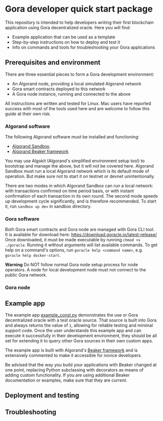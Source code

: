 # Gora developer quick start package

This repository is intended to help developers writing their first blockchain
application using Gora decentralized oracle. Here you will find:

 * Example application that can be used as a template
 * Step-by-step instructions on how to deploy and test it
 * Info on commands and tools for troubleshooting your Gora applications

## Prerequisites and environment

There are three essential pieces to form a Gora development environment:

 * An Algorand node, providing a local simulated Algorand network
 * Gora smart contracts deployed to this network
 * A Gora node instance, running and connected to the above

All instructions are written and tested for Linux. Mac users have reported
success with most of the tools used here and are welcome to follow this guide
at their own risk.

### Algorand software

The following Algorand software must be installed and functioning:

 * [Algorand Sandbox](https://github.com/algorand/sandbox "Algorand Sandbox GitHub page").
 * [Algorand Beaker framework](https://github.com/algorand-devrel/beaker "Algorand Beaker GitHub page")

You may use Algokit (Algorand's simplified environment setup tool) to bootstrap
and manage the above, but it will not be covered here. Algorand Sandbox must run
a local Algorand network which is its default mode of operation. But make sure
not to start it on testnet or devnet unintentionally.

There are two modes in which Algorand Sandbox can run a local network: with
transactions confirmed on time period basis, or with instant confirmation of
each transaction in its own round. The second mode speeds up development cycle
significantly, and is therefore recommended. To start it, run `sandbox up dev`
in sandbox directory.

### Gora software

Both Gora smart contracts and Gora node are managed with Gora CLI tool.
It is available for download here: https://download.goracle.io/latest-release/
Once downloaded, it must be made executable by running `chmod +x ./goracle`. 
Running it without arguments will list available commands. To get help on a
command's options, run `goracle help <command name>`, e.g. `goracle help docker-start`.

**Warning** Do NOT follow normal Gora node setup process for node operators.
A node for local development node must not connect to the public Gora network.

### Gora node

## Example app

The example app [example_const.py](https://github.com/GoraNetwork/developer-quick-start/blob/main/example_const.py "Example app on Github")
demonstrates the use or Gora decentralized oracle with a test oracle source.
That source is built into Gora and always returns the value of `1`, allowing
for reliable testing and minimal support code. Once the user understands this
example app and can execute it successfully in their development environment,
they should be all set for extending it to query other Gora sources in their
own custom apps.

The example app is built with Algorand's [Beaker framework](https://algorand-devrel.github.io/beaker/html/index.html "Official Beaker documentation")
and is extensively commented to make it accessible for novice developers.

Be advised that the way you build your applications with Beaker changed at one
point, replacing Python subclassing with decorators as means of adding custom
functionality. If you are using additional Beaker documentation or examples,
make sure that they are current.

## Deployment and testing

## Troubleshooting
